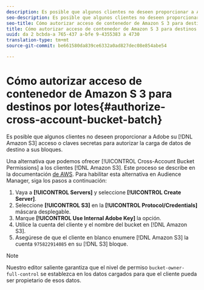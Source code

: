 ```yaml
---
description: Es posible que algunos clientes no deseen proporcionar a Adobe su acceso de Amazon Simple Storage Service (Amazon S 3) o claves secretas para autorizar la carga de datos de destino en sus bloques.
seo-description: Es posible que algunos clientes no deseen proporcionar a Adobe su acceso de Amazon Simple Storage Service (Amazon S 3) o claves secretas para autorizar la carga de datos de destino en sus bloques.
seo-title: Cómo autorizar acceso de contenedor de Amazon S 3 para destinos por lotes
title: Cómo autorizar acceso de contenedor de Amazon S 3 para destinos por lotes
uuid: da 2 bcbda-a 765-437 a-bfe 9-4355383 a 4730
translation-type: tm+mt
source-git-commit: be661580da839ce6332a0ad827dec08e854abe54

---
```



# Cómo autorizar acceso de contenedor de Amazon S 3 para destinos por lotes{#authorize-cross-account-bucket-batch}

Es posible que algunos clientes no deseen proporcionar a Adobe su [!DNL Amazon S3] acceso o claves secretas para autorizar la carga de datos de destino a sus bloques.

Una alternativa que podemos ofrecer [!UICONTROL Cross-Account Bucket Permissions] a los clientes [!DNL Amazon S3]. Este proceso se describe en la documentación [de AWS](https://docs.aws.amazon.com/AmazonS3/latest/dev/example-walkthroughs-managing-access-example2.html). Para habilitar esta alternativa en Audience Manager, siga los pasos a continuación:

1. Vaya a **[!UICONTROL Servers]** y seleccione **[!UICONTROL Create Server]**.
1. Seleccione **[!UICONTROL S3]** en la **[!UICONTROL Protocol/Credentials]** máscara desplegable.
1. Marque **[!UICONTROL Use Internal Adobe Key]** la opción.
1. Utilice la cuenta del cliente y el nombre del bucket en [!DNL Amazon S3].
1. Asegúrese de que el cliente en blanco enumere [!DNL Amazon S3] la cuenta `975822914085` en su [!DNL S3] bloque.

>[!NOTE]
>
>Nuestro editor saliente garantiza que el nivel de permiso `bucket-owner-full-control` se establezca en los datos cargados para que el cliente pueda ser propietario de esos datos.
